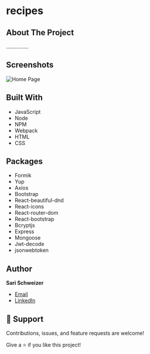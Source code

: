 # recipes

## About The Project
...............

## Screenshots

![Home Page](/screenshots/1.png "Home Page")

## Built With

- JavaScript
- Node
- NPM
- Webpack
- HTML
- CSS

## Packages

- Formik
- Yup
- Axios
- Bootstrap
- React-beautiful-dnd
- React-icons
- React-router-dom
- React-bootstrap
- Bcryptjs
- Express
- Mongoose
- Jwt-decode
- jsonwebtoken


## Author

**Sari Schweizer**

- [Email](mailto:sari2270@gmail.com?subject=Hi "Hi!")
- [LinkedIn](https://linkedin.com/in/sarischweizer/ "Welcome")

## 🤝 Support

Contributions, issues, and feature requests are welcome!

Give a ⭐️ if you like this project!
